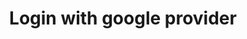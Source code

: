 ---
title: Login with google provider
category: Application
paid: true
isActive: true
ltr: {"react":{"jsxTail":[{"code":"export default () => {\n    return (\n        <main className=\"w-full h-screen flex flex-col items-center justify-center px-4\">\n            <div className=\"max-w-sm w-full text-gray-600 space-y-5\">\n                <div className=\"text-center pb-8\">\n                    <img src=\"https://floatui.com/logo.svg\" width={150} className=\"mx-auto\" />\n                    <div className=\"mt-5\">\n                        <h3 className=\"text-gray-800 text-2xl font-bold sm:text-3xl\">Log in to your account</h3>\n                    </div>\n                </div>\n                <form\n                    onSubmit={(e) => e.preventDefault()}\n                    className=\"space-y-5\"\n                >\n                    <div>\n                        <label className=\"font-medium\">\n                            Email\n                        </label>\n                        <input\n                            type=\"email\"\n                            required\n                            className=\"w-full mt-2 px-3 py-2 text-gray-500 bg-transparent outline-none border focus:border-indigo-600 shadow-sm rounded-lg\"\n                        />\n                    </div>\n                    <div>\n                        <label className=\"font-medium\">\n                            Password\n                        </label>\n                        <input\n                            type=\"password\"\n                            required\n                            className=\"w-full mt-2 px-3 py-2 text-gray-500 bg-transparent outline-none border focus:border-indigo-600 shadow-sm rounded-lg\"\n                        />\n                    </div>\n                    <div className=\"flex items-center justify-between text-sm\">\n                        <div className=\"flex items-center gap-x-3\">\n                            <input type=\"checkbox\" id=\"remember-me-checkbox\" className=\"checkbox-item peer hidden\" />\n                            <label\n                                htmlFor=\"remember-me-checkbox\"\n                                className=\"relative flex w-5 h-5 bg-white peer-checked:bg-indigo-600 rounded-md border ring-offset-2 ring-indigo-600 duration-150 peer-active:ring cursor-pointer after:absolute after:inset-x-0 after:top-[3px] after:m-auto after:w-1.5 after:h-2.5 after:border-r-2 after:border-b-2 after:border-white after:rotate-45\"\n                            >\n                            </label>\n                            <span>Remember me</span>\n                        </div>\n                        <a href=\"javascript:void(0)\" className=\"text-center text-indigo-600 hover:text-indigo-500\">Forgot password?</a>\n                    </div>\n                    <button\n                        className=\"w-full px-4 py-2 text-white font-medium bg-indigo-600 hover:bg-indigo-500 active:bg-indigo-600 rounded-lg duration-150\"\n                    >\n                        Sign in\n                    </button>\n                </form>\n                <button className=\"w-full flex items-center justify-center gap-x-3 py-2.5 border rounded-lg text-sm font-medium hover:bg-gray-50 duration-150 active:bg-gray-100\">\n                    <svg className=\"w-5 h-5\" viewBox=\"0 0 48 48\" fill=\"none\" xmlns=\"http://www.w3.org/2000/svg\">\n                        <g clip-path=\"url(#clip0_17_40)\">\n                            <path d=\"M47.532 24.5528C47.532 22.9214 47.3997 21.2811 47.1175 19.6761H24.48V28.9181H37.4434C36.9055 31.8988 35.177 34.5356 32.6461 36.2111V42.2078H40.3801C44.9217 38.0278 47.532 31.8547 47.532 24.5528Z\" fill=\"#4285F4\" />\n                            <path d=\"M24.48 48.0016C30.9529 48.0016 36.4116 45.8764 40.3888 42.2078L32.6549 36.2111C30.5031 37.675 27.7252 38.5039 24.4888 38.5039C18.2275 38.5039 12.9187 34.2798 11.0139 28.6006H3.03296V34.7825C7.10718 42.8868 15.4056 48.0016 24.48 48.0016Z\" fill=\"#34A853\" />\n                            <path d=\"M11.0051 28.6006C9.99973 25.6199 9.99973 22.3922 11.0051 19.4115V13.2296H3.03298C-0.371021 20.0112 -0.371021 28.0009 3.03298 34.7825L11.0051 28.6006Z\" fill=\"#FBBC04\" />\n                            <path d=\"M24.48 9.49932C27.9016 9.44641 31.2086 10.7339 33.6866 13.0973L40.5387 6.24523C36.2 2.17101 30.4414 -0.068932 24.48 0.00161733C15.4055 0.00161733 7.10718 5.11644 3.03296 13.2296L11.005 19.4115C12.901 13.7235 18.2187 9.49932 24.48 9.49932Z\" fill=\"#EA4335\" />\n                        </g>\n                        <defs>\n                            <clipPath id=\"clip0_17_40\">\n                                <rect width=\"48\" height=\"48\" fill=\"white\" />\n                            </clipPath>\n                        </defs>\n                    </svg>\n                    Continue with Google\n                </button>\n                <p className=\"text-center\">Don't have an account? <a href=\"javascript:void(0)\" className=\"font-medium text-indigo-600 hover:text-indigo-500\">Sign up</a></p>\n            </div>\n        </main>\n    )\n}","label":"App.jsx"}],"jsxCss":[]},"vue":{"vueCss":[],"vueTail":[]},"preview":"function App() {\n    return (\n        <main className=\"w-full h-[750px] flex flex-col items-center justify-center px-4\">\n            <div className=\"max-w-sm w-full text-gray-600 space-y-5\">\n                <div className=\"text-center pb-8\">\n                    <img src=\"https://floatui.com/logo.svg\" width={150} className=\"mx-auto\" />\n                    <div className=\"mt-5\">\n                        <h3 className=\"text-gray-800 text-2xl font-bold sm:text-3xl\">Log in to your account</h3>\n                    </div>\n                </div>\n                <form\n                    onSubmit={(e) => e.preventDefault()}\n                    className=\"space-y-5\"\n                >\n                    <div>\n                        <label className=\"font-medium\">\n                            Email\n                        </label>\n                        <input\n                            type=\"email\"\n                            required\n                            className=\"w-full mt-2 px-3 py-2 text-gray-500 bg-transparent outline-none border focus:border-indigo-600 shadow-sm rounded-lg\"\n                        />\n                    </div>\n                    <div>\n                        <label className=\"font-medium\">\n                            Password\n                        </label>\n                        <input\n                            type=\"password\"\n                            required\n                            className=\"w-full mt-2 px-3 py-2 text-gray-500 bg-transparent outline-none border focus:border-indigo-600 shadow-sm rounded-lg\"\n                        />\n                    </div>\n                    <div className=\"flex items-center justify-between text-sm\">\n                        <div className=\"flex items-center gap-x-3\">\n                            <input type=\"checkbox\" id=\"remember-me-checkbox\" className=\"checkbox-item peer hidden\" />\n                            <label\n                                htmlFor=\"remember-me-checkbox\"\n                                className=\"relative flex w-5 h-5 bg-white peer-checked:bg-indigo-600 rounded-md border ring-offset-2 ring-indigo-600 duration-150 peer-active:ring cursor-pointer after:absolute after:inset-x-0 after:top-[3px] after:m-auto after:w-1.5 after:h-2.5 after:border-r-2 after:border-b-2 after:border-white after:rotate-45\"\n                            >\n                            </label>\n                            <span>Remember me</span>\n                        </div>\n                        <a href=\"javascript:void(0)\" className=\"text-center text-indigo-600 hover:text-indigo-500\">Forgot password?</a>\n                    </div>\n                    <button\n                        className=\"w-full px-4 py-2 text-white font-medium bg-indigo-600 hover:bg-indigo-500 active:bg-indigo-600 rounded-lg duration-150\"\n                    >\n                        Sign in\n                    </button>\n                </form>\n                <button className=\"w-full flex items-center justify-center gap-x-3 py-2.5 border rounded-lg text-sm font-medium hover:bg-gray-50 duration-150 active:bg-gray-100\">\n                    <svg className=\"w-5 h-5\" viewBox=\"0 0 48 48\" fill=\"none\" xmlns=\"http://www.w3.org/2000/svg\">\n                        <g clip-path=\"url(#clip0_17_40)\">\n                            <path d=\"M47.532 24.5528C47.532 22.9214 47.3997 21.2811 47.1175 19.6761H24.48V28.9181H37.4434C36.9055 31.8988 35.177 34.5356 32.6461 36.2111V42.2078H40.3801C44.9217 38.0278 47.532 31.8547 47.532 24.5528Z\" fill=\"#4285F4\" />\n                            <path d=\"M24.48 48.0016C30.9529 48.0016 36.4116 45.8764 40.3888 42.2078L32.6549 36.2111C30.5031 37.675 27.7252 38.5039 24.4888 38.5039C18.2275 38.5039 12.9187 34.2798 11.0139 28.6006H3.03296V34.7825C7.10718 42.8868 15.4056 48.0016 24.48 48.0016Z\" fill=\"#34A853\" />\n                            <path d=\"M11.0051 28.6006C9.99973 25.6199 9.99973 22.3922 11.0051 19.4115V13.2296H3.03298C-0.371021 20.0112 -0.371021 28.0009 3.03298 34.7825L11.0051 28.6006Z\" fill=\"#FBBC04\" />\n                            <path d=\"M24.48 9.49932C27.9016 9.44641 31.2086 10.7339 33.6866 13.0973L40.5387 6.24523C36.2 2.17101 30.4414 -0.068932 24.48 0.00161733C15.4055 0.00161733 7.10718 5.11644 3.03296 13.2296L11.005 19.4115C12.901 13.7235 18.2187 9.49932 24.48 9.49932Z\" fill=\"#EA4335\" />\n                        </g>\n                        <defs>\n                            <clipPath id=\"clip0_17_40\">\n                                <rect width=\"48\" height=\"48\" fill=\"white\" />\n                            </clipPath>\n                        </defs>\n                    </svg>\n                    Continue with Google\n                </button>\n                <p className=\"text-center\">Don't have an account? <a href=\"javascript:void(0)\" className=\"font-medium text-indigo-600 hover:text-indigo-500\">Sign up</a></p>\n            </div>\n        </main>\n    )\n}"}
rtl: {"react":{"jsxCss":[],"jsxTail":[{"label":"App.jsx","code":"export default () => {\n    return (\n        <main className=\"w-full h-screen flex flex-col items-center justify-center px-4\">\n            <div className=\"max-w-sm w-full text-gray-600 space-y-5\">\n                <div className=\"text-center pb-8\">\n                    <img src=\"https://floatui.com/logo.svg\" width={150} className=\"mx-auto\" />\n                    <div className=\"mt-5\">\n                        <h3 className=\"text-gray-800 text-2xl font-bold sm:text-3xl\">تسجيل الدخول إلى حسابك</h3>\n                    </div>\n                </div>\n                <form\n                    onSubmit={(e) => e.preventDefault()}\n                    className=\"space-y-5\"\n                >\n                    <div>\n                        <label className=\"font-medium\">\n                            البريد الإلكتروني\n                        </label>\n                        <input\n                            type=\"email\"\n                            required\n                            className=\"w-full mt-2 px-3 py-2 text-gray-500 bg-transparent outline-none border focus:border-indigo-600 shadow-sm rounded-lg\"\n                        />\n                    </div>\n                    <div>\n                        <label className=\"font-medium\">\n                            كلمة السر\n                        </label>\n                        <input\n                            type=\"password\"\n                            required\n                            className=\"w-full mt-2 px-3 py-2 text-gray-500 bg-transparent outline-none border focus:border-indigo-600 shadow-sm rounded-lg\"\n                        />\n                    </div>\n                    <div className=\"flex items-center justify-between text-sm\">\n                        <div className=\"flex items-center gap-x-3\">\n                            <input type=\"checkbox\" id=\"remember-me-checkbox\" className=\"checkbox-item peer hidden\" />\n                            <label\n                                htmlFor=\"remember-me-checkbox\"\n                                className=\"relative flex w-5 h-5 bg-white peer-checked:bg-indigo-600 rounded-md border ring-offset-2 ring-indigo-600 duration-150 peer-active:ring cursor-pointer after:absolute after:inset-x-0 after:top-[3px] after:m-auto after:w-1.5 after:h-2.5 after:border-r-2 after:border-b-2 after:border-white after:rotate-45\"\n                            >\n                            </label>\n                            <span>تذكرني</span>\n                        </div>\n                        <a href=\"javascript:void(0)\" className=\"text-center text-indigo-600 hover:text-indigo-500\">نسيت كلمة السر؟</a>\n                    </div>\n                    <button\n                        className=\"w-full px-4 py-2 text-white font-medium bg-indigo-600 hover:bg-indigo-500 active:bg-indigo-600 rounded-lg duration-150\"\n                    >\n                        تسجيل الدخول\n                    </button>\n                </form>\n                <button className=\"w-full flex items-center justify-center gap-x-3 py-2.5 border rounded-lg text-sm font-medium hover:bg-gray-50 duration-150 active:bg-gray-100\">\n                    <svg className=\"w-5 h-5\" viewBox=\"0 0 48 48\" fill=\"none\" xmlns=\"http://www.w3.org/2000/svg\">\n                        <g clip-path=\"url(#clip0_17_40)\">\n                            <path d=\"M47.532 24.5528C47.532 22.9214 47.3997 21.2811 47.1175 19.6761H24.48V28.9181H37.4434C36.9055 31.8988 35.177 34.5356 32.6461 36.2111V42.2078H40.3801C44.9217 38.0278 47.532 31.8547 47.532 24.5528Z\" fill=\"#4285F4\" />\n                            <path d=\"M24.48 48.0016C30.9529 48.0016 36.4116 45.8764 40.3888 42.2078L32.6549 36.2111C30.5031 37.675 27.7252 38.5039 24.4888 38.5039C18.2275 38.5039 12.9187 34.2798 11.0139 28.6006H3.03296V34.7825C7.10718 42.8868 15.4056 48.0016 24.48 48.0016Z\" fill=\"#34A853\" />\n                            <path d=\"M11.0051 28.6006C9.99973 25.6199 9.99973 22.3922 11.0051 19.4115V13.2296H3.03298C-0.371021 20.0112 -0.371021 28.0009 3.03298 34.7825L11.0051 28.6006Z\" fill=\"#FBBC04\" />\n                            <path d=\"M24.48 9.49932C27.9016 9.44641 31.2086 10.7339 33.6866 13.0973L40.5387 6.24523C36.2 2.17101 30.4414 -0.068932 24.48 0.00161733C15.4055 0.00161733 7.10718 5.11644 3.03296 13.2296L11.005 19.4115C12.901 13.7235 18.2187 9.49932 24.48 9.49932Z\" fill=\"#EA4335\" />\n                        </g>\n                        <defs>\n                            <clipPath id=\"clip0_17_40\">\n                                <rect width=\"48\" height=\"48\" fill=\"white\" />\n                            </clipPath>\n                        </defs>\n                    </svg>\n                     المتابعة باستخدام Google\n                </button>\n                <p className=\"text-center\">ليس لديك حساب؟ <a href=\"javascript:void(0)\" className=\"font-medium text-indigo-600 hover:text-indigo-500\">تسجيل</a></p>\n            </div>\n        </main>\n    )\n}"}]},"preview":"function App() {\n    return (\n        <main className=\"w-full h-[750px] flex flex-col items-center justify-center px-4\">\n            <div className=\"max-w-sm w-full text-gray-600 space-y-5\">\n                <div className=\"text-center pb-8\">\n                    <img src=\"https://floatui.com/logo.svg\" width={150} className=\"mx-auto\" />\n                    <div className=\"mt-5\">\n                        <h3 className=\"text-gray-800 text-2xl font-bold sm:text-3xl\">تسجيل الدخول إلى حسابك</h3>\n                    </div>\n                </div>\n                <form\n                    onSubmit={(e) => e.preventDefault()}\n                    className=\"space-y-5\"\n                >\n                    <div>\n                        <label className=\"font-medium\">\n                            البريد الإلكتروني\n                        </label>\n                        <input\n                            type=\"email\"\n                            required\n                            className=\"w-full mt-2 px-3 py-2 text-gray-500 bg-transparent outline-none border focus:border-indigo-600 shadow-sm rounded-lg\"\n                        />\n                    </div>\n                    <div>\n                        <label className=\"font-medium\">\n                            كلمة السر\n                        </label>\n                        <input\n                            type=\"password\"\n                            required\n                            className=\"w-full mt-2 px-3 py-2 text-gray-500 bg-transparent outline-none border focus:border-indigo-600 shadow-sm rounded-lg\"\n                        />\n                    </div>\n                    <div className=\"flex items-center justify-between text-sm\">\n                        <div className=\"flex items-center gap-x-3\">\n                            <input type=\"checkbox\" id=\"remember-me-checkbox\" className=\"checkbox-item peer hidden\" />\n                            <label\n                                htmlFor=\"remember-me-checkbox\"\n                                className=\"relative flex w-5 h-5 bg-white peer-checked:bg-indigo-600 rounded-md border ring-offset-2 ring-indigo-600 duration-150 peer-active:ring cursor-pointer after:absolute after:inset-x-0 after:top-[3px] after:m-auto after:w-1.5 after:h-2.5 after:border-r-2 after:border-b-2 after:border-white after:rotate-45\"\n                            >\n                            </label>\n                            <span>تذكرني</span>\n                        </div>\n                        <a href=\"javascript:void(0)\" className=\"text-center text-indigo-600 hover:text-indigo-500\">نسيت كلمة السر؟</a>\n                    </div>\n                    <button\n                        className=\"w-full px-4 py-2 text-white font-medium bg-indigo-600 hover:bg-indigo-500 active:bg-indigo-600 rounded-lg duration-150\"\n                    >\n                        تسجيل الدخول\n                    </button>\n                </form>\n                <button className=\"w-full flex items-center justify-center gap-x-3 py-2.5 border rounded-lg text-sm font-medium hover:bg-gray-50 duration-150 active:bg-gray-100\">\n                    <svg className=\"w-5 h-5\" viewBox=\"0 0 48 48\" fill=\"none\" xmlns=\"http://www.w3.org/2000/svg\">\n                        <g clip-path=\"url(#clip0_17_40)\">\n                            <path d=\"M47.532 24.5528C47.532 22.9214 47.3997 21.2811 47.1175 19.6761H24.48V28.9181H37.4434C36.9055 31.8988 35.177 34.5356 32.6461 36.2111V42.2078H40.3801C44.9217 38.0278 47.532 31.8547 47.532 24.5528Z\" fill=\"#4285F4\" />\n                            <path d=\"M24.48 48.0016C30.9529 48.0016 36.4116 45.8764 40.3888 42.2078L32.6549 36.2111C30.5031 37.675 27.7252 38.5039 24.4888 38.5039C18.2275 38.5039 12.9187 34.2798 11.0139 28.6006H3.03296V34.7825C7.10718 42.8868 15.4056 48.0016 24.48 48.0016Z\" fill=\"#34A853\" />\n                            <path d=\"M11.0051 28.6006C9.99973 25.6199 9.99973 22.3922 11.0051 19.4115V13.2296H3.03298C-0.371021 20.0112 -0.371021 28.0009 3.03298 34.7825L11.0051 28.6006Z\" fill=\"#FBBC04\" />\n                            <path d=\"M24.48 9.49932C27.9016 9.44641 31.2086 10.7339 33.6866 13.0973L40.5387 6.24523C36.2 2.17101 30.4414 -0.068932 24.48 0.00161733C15.4055 0.00161733 7.10718 5.11644 3.03296 13.2296L11.005 19.4115C12.901 13.7235 18.2187 9.49932 24.48 9.49932Z\" fill=\"#EA4335\" />\n                        </g>\n                        <defs>\n                            <clipPath id=\"clip0_17_40\">\n                                <rect width=\"48\" height=\"48\" fill=\"white\" />\n                            </clipPath>\n                        </defs>\n                    </svg>\n                     المتابعة باستخدام Google\n                </button>\n                <p className=\"text-center\">ليس لديك حساب؟ <a href=\"javascript:void(0)\" className=\"font-medium text-indigo-600 hover:text-indigo-500\">تسجيل</a></p>\n            </div>\n        </main>\n    )\n}","vue":{"vueCss":[],"vueTail":[]}}
slug: /authentication
id: fb5089b6-7b50-4034-8043-2bb4e0e2d823
created_at: 1668941179795
---